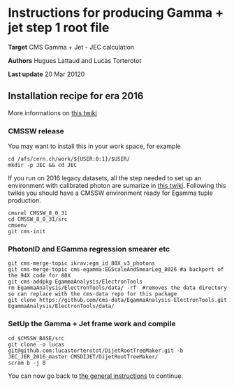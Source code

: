 # Instructions for producing Gamma + jet step 1 root file 

**Target** CMS Gamma + Jet  - JEC calculation

**Authors** Hugues Lattaud and Lucas Torterotot

**Last update** 20 Mar 20120

## Installation recipe for era 2016
More informations on [this twiki](https://twiki.cern.ch/twiki/bin/view/CMS/EgammaMiniAODV2)
### CMSSW release
You may want to install this in your work space, for example
```
cd /afs/cern.ch/work/${USER:0:1}/$USER/
mkdir -p JEC && cd JEC
```

If you run on 2016 legacy datasets, all the step needed to set up an environment with calibrated photon are sumarize in [this twiki](https://twiki.cern.ch/twiki/bin/viewauth/CMS/Egamma2016DataRecommendations#Running_the_legacy_scale_and_sme).
Following this twikis you should have a CMSSW environment ready for Egamma tuple production.
```
cmsrel CMSSW_8_0_31
cd CMSSW_8_0_31/src
cmsenv
git cms-init
```

### PhotonID and EGamma regression smearer etc
```
git cms-merge-topic ikrav:egm_id_80X_v3_photons
git cms-merge-topic cms-egamma:EGScaleAndSmearLeg_8026 #a backport of the 94X code for 80X
git cms-addpkg EgammaAnalysis/ElectronTools
rm EgammaAnalysis/ElectronTools/data/ -rf  #removes the data directory so can replace with the cms-data repo for this package
git clone https://github.com/cms-data/EgammaAnalysis-ElectronTools.git EgammaAnalysis/ElectronTools/data/
```

### SetUp the Gamma + Jet frame work and compile
```
cd $CMSSW_BASE/src
git clone -o lucas git@github.com:lucastorterotot/DijetRootTreeMaker.git -b JEC_JER_2016_master CMSDIJET/DijetRootTreeMaker/
scram b -j 8
```

You can now go back to [the general instructions](https://github.com/lucastorterotot/DijetRootTreeMaker/blob/master/instructions/GammaJetTree_Instruction.md) to continue.